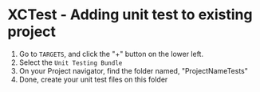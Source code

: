 # XCTest - Adding unit test to existing project

1. Go to `TARGETS`, and click the "+" button on the lower left.
2. Select the `Unit Testing Bundle`
3. On your Project navigator, find the folder named, "ProjectNameTests"
4. Done, create your unit test files on this folder
